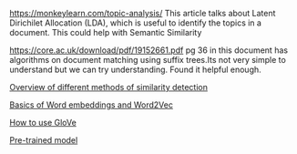https://monkeylearn.com/topic-analysis/ 
This article talks about Latent Dirichilet Allocation (LDA), which is useful to identify the topics in a document. This could help with Semantic Similarity

https://core.ac.uk/download/pdf/19152661.pdf 
pg 36 in this document has algorithms on document matching using suffix trees.Its not very simple to understand but we can try understanding.
Found it helpful enough.

[Overview of different methods of similarity detection](https://medium.com/@adriensieg/text-similarities-da019229c894)

[Basics of Word embeddings and Word2Vec](https://pathmind.com/wiki/word2vec#:~:text=Word2vec%20is%20a%20two%2Dlayer,deep%20neural%20networks%20can%20understand)

[How to use GloVe](https://medium.com/analytics-vidhya/basics-of-using-pre-trained-glove-vectors-in-python-d38905f356db)

[Pre-trained model](https://nlp.stanford.edu/projects/glove/)
